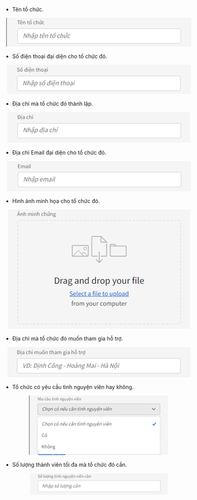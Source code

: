 
- Tên tổ chức.

<p align="center">
    <img src="https://github.com/NHD04072004/ketnoitinhnguyen/blob/main/docs/images/organization-register/name.png?raw=true">
</p>

- Số điện thoại đại diện cho tổ chức đó.

<p align="center">
    <img src="https://github.com/NHD04072004/ketnoitinhnguyen/blob/main/docs/images/organization-register/phonenumber.png?raw=true">
</p>

- Địa chỉ mà tổ chức đó thành lập.

<p align="center">
    <img src="https://github.com/NHD04072004/ketnoitinhnguyen/blob/main/docs/images/organization-register/address.png?raw=true">
</p>

- Địa chỉ Email đại diện cho tổ chức đó.

<p align="center">
    <img src="https://github.com/NHD04072004/ketnoitinhnguyen/blob/main/docs/images/organization-register/email.png?raw=true">
</p>

- Hình ảnh minh họa cho tổ chức đó.

<p align="center">
    <img src="https://github.com/NHD04072004/ketnoitinhnguyen/blob/main/docs/images/organization-register/img.png?raw=true">
</p>

- Địa chỉ mà tổ chức đó muốn tham gia hỗ trợ.

<p align="center">
    <img src="https://github.com/NHD04072004/ketnoitinhnguyen/blob/main/docs/images/organization-register/address-support.png?raw=true">
</p>

- Tổ chức có yêu cầu tình nguyện viên hay không.

<p align="center">
    <img src="https://github.com/NHD04072004/ketnoitinhnguyen/blob/main/docs/images/organization-register/tnv-request.png?raw=true">
</p>

- Số lượng thành viên tối đa mà tổ chức đó cần.

<p align="center">
    <img src="https://github.com/NHD04072004/ketnoitinhnguyen/blob/main/docs/images/organization-register/tnv-number.png?raw=true">
</p>